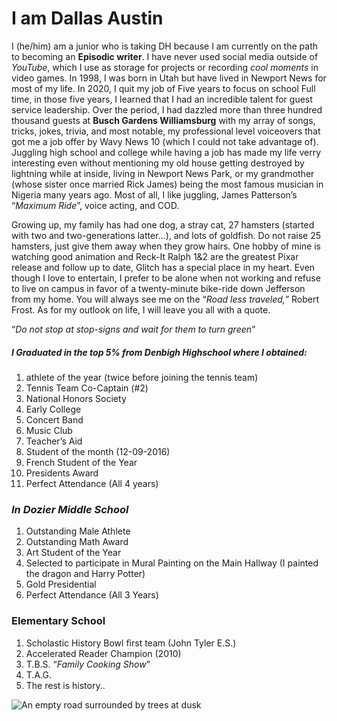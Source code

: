 # I am Dallas Austin

I (he/him) am a junior who is taking DH because I am currently on the path to becoming an **Episodic writer**. I have never used social media outside of _YouTube_, which I use as storage for projects or recording _cool moments_ in video games. In 1998, I was born in Utah but have lived in Newport News for most of my life. In 2020, I quit my job of Five years to focus on school Full time, in those five years, I learned that I had an incredible talent for guest service leadership. Over the period, I had dazzled more than three hundred thousand guests at **Busch Gardens Williamsburg** with my array of songs, tricks, jokes, trivia, and most notable, my professional level voiceovers that got me a job offer by Wavy News 10 (which I could not take advantage of).  Juggling high school and college while having a job has made my life verry interesting even without mentioning my old house getting destroyed by lightning while at inside, living in Newport News Park, or my grandmother (whose sister once married Rick James) being the most famous musician in Nigeria many years ago. Most of all, I like juggling, James Patterson’s “_Maximum Ride_”, voice acting, and COD.   

Growing up, my family has had one dog, a stray cat, 27 hamsters (started with two and two-generations latter…), and lots of goldfish. Do not raise 25 hamsters, just give them away when they grow hairs. One hobby of mine is watching good animation and Reck-It Ralph 1&2 are the greatest Pixar release and follow up to date, Glitch has a special place in my heart. Even though I love to entertain, I prefer to be alone when not working and refuse to live on campus in favor of a twenty-minute bike-ride down Jefferson from my home. You will always see me on the “_Road less traveled,_” Robert Frost.   As for my outlook on life, I will leave you all with a quote.  

“_Do not stop at stop-signs and wait for them to turn green_”       

##### I Graduated in the top 5% from **_Denbigh Highschool_** where I obtained:  

1.	  athlete of the year (twice before joining the tennis team) 
2.	  Tennis Team Co-Captain (#2) 
3.	  National Honors Society 
4.	  Early College 
5.	  Concert Band
6.	  Music Club
7.	  Teacher’s Aid
8.	  Student of the month (12-09-2016)  
9.	  French Student of the Year  
10.	  Presidents Award
11.	  Perfect Attendance (All 4 years)  
### **_In Dozier Middle School_**  
1.	  Outstanding Male Athlete 
2.	  Outstanding Math Award
3.	  Art Student of the Year
4.	  Selected to participate in Mural Painting on the Main Hallway (I painted the dragon and Harry Potter)
5.	  Gold Presidential 
6.	  Perfect Attendance (All 3 Years)  
### **Elementary School** 
1.	  Scholastic History Bowl first team (John Tyler E.S.)
2.	  Accelerated Reader Champion (2010)
3.	  T.B.S. “_Family Cooking Show_”
4.	  T.A.G.
5.	  The rest is history..

![An empty road surrounded by trees at dusk](https://morethandigital.info/wp-content/uploads/2018/07/10-Top-Websites-for-awesome-free-and-royalty-free-photos-e1531386171536.jpg)  
